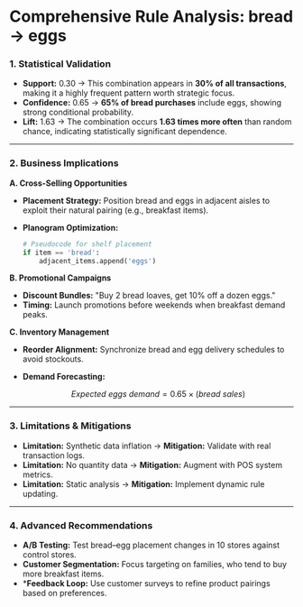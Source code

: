 # **Comprehensive Rule Analysis: bread → eggs**

### **1. Statistical Validation**

* **Support:** 0.30 → This combination appears in **30% of all transactions**, making it a highly frequent pattern worth strategic focus.
* **Confidence:** 0.65 → **65% of bread purchases** include eggs, showing strong conditional probability.
* **Lift:** 1.63 → The combination occurs **1.63 times more often** than random chance, indicating statistically significant dependence.

---

### **2. Business Implications** 

**A. Cross-Selling Opportunities**

* **Placement Strategy:** Position bread and eggs in adjacent aisles to exploit their natural pairing (e.g., breakfast items).
* **Planogram Optimization:**

  ```python
  # Pseudocode for shelf placement
  if item == 'bread':
      adjacent_items.append('eggs')
  ```

**B. Promotional Campaigns**

* **Discount Bundles:** "Buy 2 bread loaves, get 10% off a dozen eggs."
* **Timing:** Launch promotions before weekends when breakfast demand peaks.

**C. Inventory Management**

* **Reorder Alignment:** Synchronize bread and egg delivery schedules to avoid stockouts.
* **Demand Forecasting:**

  ```math
  Expected\ eggs\ demand = 0.65 × (bread\ sales)
  ```

---

### **3. Limitations & Mitigations** 

* **Limitation:** Synthetic data inflation → **Mitigation:** Validate with real transaction logs.
* **Limitation:** No quantity data → **Mitigation:** Augment with POS system metrics.
* **Limitation:** Static analysis → **Mitigation:** Implement dynamic rule updating.

---

### **4. Advanced Recommendations** 

* **A/B Testing:** Test bread–egg placement changes in 10 stores against control stores.
* **Customer Segmentation:** Focus targeting on families, who tend to buy more breakfast items.
* ***Feedback Loop:** Use customer surveys to refine product pairings based on preferences.
